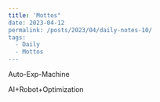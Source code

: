 ```yaml
---
title: 'Mottos"
date: 2023-04-12
permalink: /posts/2023/04/daily-notes-10/
tags:
  - Daily
  - Mottos
---
```


Auto-Exp-Machine

AI+Robot+Optimization